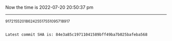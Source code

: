 Now the time is 2022-07-20 20:50:37 pm

---

<small>9172155201862425517551095718917</small>

```txt

Latest commit SHA is: 84e3a85c19711041589bff49ba7b025bafeba568
```
